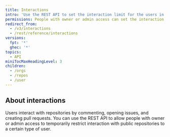 ```yaml
---
title: Interactions
intro: 'Use the REST API to set the interaction limit for the users in your organizations and repositories.'
permissions: People with owner or admin access can set the interaction limit for the users in their organizations and repositories.
redirect_from:
  - /v3/interactions
  - /rest/reference/interactions
versions:
  fpt: '*'
  ghec: '*'
topics:
  - API
miniTocMaxHeadingLevel: 3
children:
  - /orgs
  - /repos
  - /user
---
```


## About interactions

Users interact with repositories by commenting, opening issues, and creating pull requests. You can use the REST API to allow people with owner or admin access to temporarily restrict interaction with public repositories to a certain type of user.

